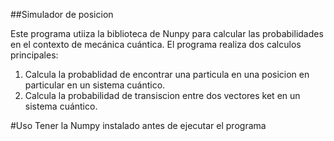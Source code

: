 ##Simulador de posicion

Este programa utiiza la biblioteca de Nunpy para calcular las probabilidades en el contexto de mecánica cuántica.
El programa realiza dos calculos principales:

1. Calcula la probablidad de encontrar una particula en una posicion en particular en un sistema cuántico.
2. Calcula la probabilidad de transiscion entre dos vectores ket en un sistema cuántico.

#Uso
Tener la Numpy instalado antes de ejecutar el programa
